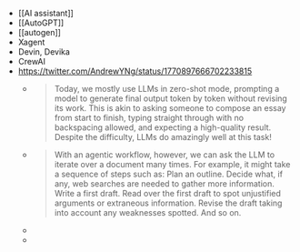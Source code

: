 - [[AI assistant]]
- [[AutoGPT]]
- [[autogen]]
- Xagent
- Devin, Devika
- CrewAI
- https://twitter.com/AndrewYNg/status/1770897666702233815
	- >Today, we mostly use LLMs in zero-shot mode, prompting a model to generate final output token by token without revising its work. This is akin to asking someone to compose an essay from start to finish, typing straight through with no backspacing allowed, and expecting a high-quality result. Despite the difficulty, LLMs do amazingly well at this task!
	- >With an agentic workflow, however, we can ask the LLM to iterate over a document many times. For example, it might take a sequence of steps such as:
	  Plan an outline.
	  Decide what, if any, web searches are needed to gather more information.
	  Write a first draft.
	  Read over the first draft to spot unjustified arguments or extraneous information.
	  Revise the draft taking into account any weaknesses spotted.
	  And so on.
	-
	-
